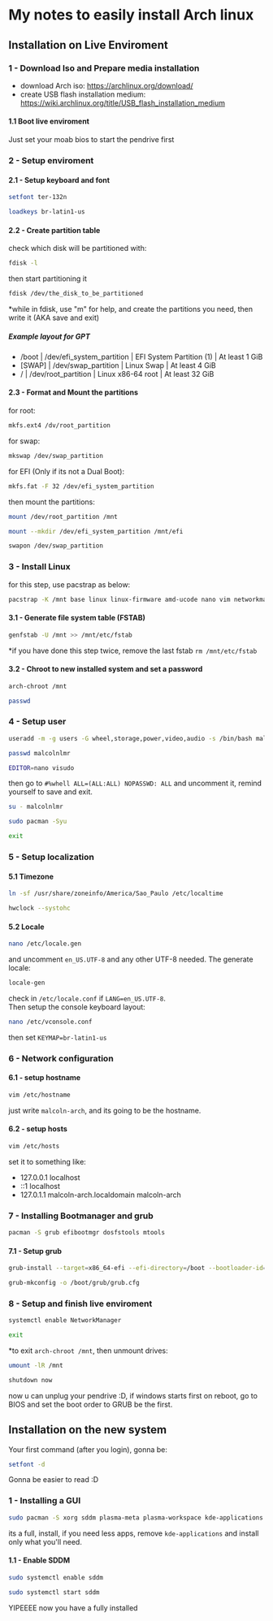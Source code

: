 # My notes to easily install Arch linux

## Installation on Live Enviroment

### 1 - Download Iso and Prepare media installation

- download Arch iso: https://archlinux.org/download/
- create USB flash installation medium: https://wiki.archlinux.org/title/USB_flash_installation_medium

#### 1.1 Boot live enviroment

Just set your moab bios to start the pendrive first

### 2 - Setup enviroment

#### 2.1 - Setup keyboard and font

```bash
setfont ter-132n
```
```bash
loadkeys br-latin1-us
```

#### 2.2 - Create partition table

check which disk will be partitioned with:
```bash
fdisk -l
```
then start partitioning it
```bash
fdisk /dev/the_disk_to_be_partitioned
```
*while in fdisk, use "m" for help, and create the partitions you need, then write it (AKA save and exit)

##### Example layout for GPT
- /boot  | /dev/efi_system_partition | EFI System Partition (1) | At least 1 GiB
- [SWAP] | /dev/swap_partition       | Linux Swap               | At least 4 GiB
- /      | /dev/root_partition       | Linux x86-64 root        | At least 32 GiB

#### 2.3 - Format and Mount the partitions

for root:
```bash
mkfs.ext4 /dv/root_partition
```

for swap:
```bash
mkswap /dev/swap_partition
```

for EFI (Only if its not a Dual Boot):
```bash
mkfs.fat -F 32 /dev/efi_system_partition
```

then mount the partitions:
```bash
mount /dev/root_partition /mnt
```
```bash
mount --mkdir /dev/efi_system_partition /mnt/efi
```
```bash
swapon /dev/swap_partition
```

### 3 - Install Linux

for this step, use pacstrap as below:
```bash
pacstrap -K /mnt base linux linux-firmware amd-ucode nano vim networkmanager neofetch htop git sudo
```

#### 3.1 - Generate file system table (FSTAB)

```bash
genfstab -U /mnt >> /mnt/etc/fstab
```
*if you have done this step twice, remove the last fstab ```rm /mnt/etc/fstab```

#### 3.2 - Chroot to new installed system and set a password

```bash
arch-chroot /mnt
```
```bash
passwd
```

### 4 - Setup user

```bash
useradd -m -g users -G wheel,storage,power,video,audio -s /bin/bash malcolnlmr
```
```bash
passwd malcolnlmr
```
```bash
EDITOR=nano visudo
```
then go to `#%whell ALL=(ALL:ALL) NOPASSWD: ALL` and uncomment it, remind yourself to save and exit.
```bash
su - malcolnlmr
```
```bash
sudo pacman -Syu
```
```bash
exit
```

### 5 - Setup localization
#### 5.1 Timezone
```bash
ln -sf /usr/share/zoneinfo/America/Sao_Paulo /etc/localtime
```
```bash
hwclock --systohc
```
#### 5.2 Locale
```bash
nano /etc/locale.gen
```
and uncomment `en_US.UTF-8` and any other UTF-8 needed. The generate locale:
```bash
locale-gen
```
check in `/etc/locale.conf` if `LANG=en_US.UTF-8`.<br>
Then setup the console keyboard layout:
```bash
nano /etc/vconsole.conf
```
then set `KEYMAP=br-latin1-us`

### 6 - Network configuration
#### 6.1 - setup hostname
```bash
vim /etc/hostname
```
just write `malcoln-arch`, and its going to be the hostname.
#### 6.2 - setup hosts
```bash
vim /etc/hosts
```
set it to something like: 
- 127.0.0.1     localhost
- ::1           localhost
- 127.0.1.1     malcoln-arch.localdomain    malcoln-arch

### 7 - Installing Bootmanager and grub
```bash
pacman -S grub efibootmgr dosfstools mtools
```
#### 7.1 - Setup grub
```bash
grub-install --target=x86_64-efi --efi-directory=/boot --bootloader-id=GRUB
```
```bash
grub-mkconfig -o /boot/grub/grub.cfg
```

### 8 - Setup and finish live enviroment
```bash
systemctl enable NetworkManager
```
```bash
exit
```
*to exit `arch-chroot /mnt`, then unmount drives:
```bash
umount -lR /mnt
```
```bash
shutdown now
```
now u can unplug your pendrive :D, if windows starts first on reboot, go to BIOS and set the boot order to GRUB be the first.

## Installation on the new system

Your first command (after you login), gonna be:
```bash
setfont -d
```
Gonna be easier to read :D

### 1 - Installing a GUI

```bash
sudo pacman -S xorg sddm plasma-meta plasma-workspace kde-applications
```
its a full, install, if you need less apps, remove `kde-applications` and install only what you'll need.

#### 1.1 - Enable SDDM

```bash
sudo systemctl enable sddm
```
```bash
sudo systemctl start sddm
```
YIPEEEE now you have a fully installed 


